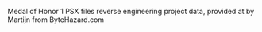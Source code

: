 Medal of Honor 1 PSX files reverse engineering project data, provided at by Martijn from ByteHazard.com